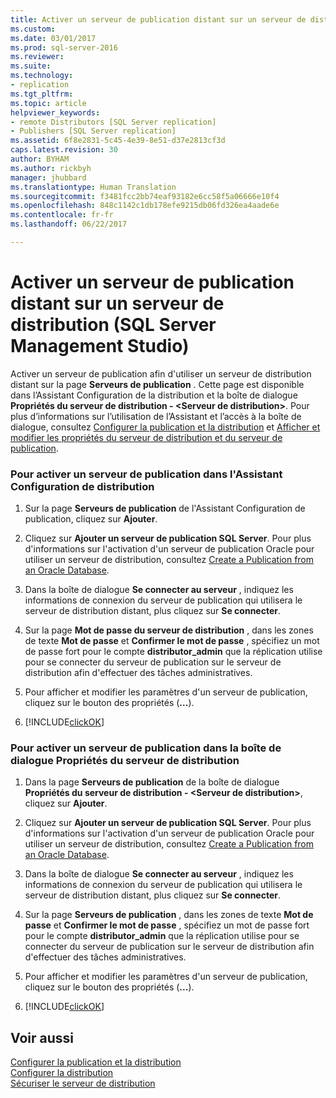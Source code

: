 ```yaml
---
title: Activer un serveur de publication distant sur un serveur de distribution (SQL Server Management Studio) | Microsoft Docs
ms.custom: 
ms.date: 03/01/2017
ms.prod: sql-server-2016
ms.reviewer: 
ms.suite: 
ms.technology:
- replication
ms.tgt_pltfrm: 
ms.topic: article
helpviewer_keywords:
- remote Distributors [SQL Server replication]
- Publishers [SQL Server replication]
ms.assetid: 6f8e2831-5c45-4e39-8e51-d37e2813cf3d
caps.latest.revision: 30
author: BYHAM
ms.author: rickbyh
manager: jhubbard
ms.translationtype: Human Translation
ms.sourcegitcommit: f3481fcc2bb74eaf93182e6cc58f5a06666e10f4
ms.openlocfilehash: 848c1142c1db178efe9215db06fd326ea4aade6e
ms.contentlocale: fr-fr
ms.lasthandoff: 06/22/2017

---
```

# <a name="enable-a-remote-publisher-at-a-distributor-sql-server-management-studio"></a>Activer un serveur de publication distant sur un serveur de distribution (SQL Server Management Studio)
  Activer un serveur de publication afin d'utiliser un serveur de distribution distant sur la page **Serveurs de publication** . Cette page est disponible dans l’Assistant Configuration de la distribution et la boîte de dialogue **Propriétés du serveur de distribution - \<Serveur de distribution>**. Pour plus d’informations sur l’utilisation de l’Assistant et l’accès à la boîte de dialogue, consultez [Configurer la publication et la distribution](../../relational-databases/replication/configure-publishing-and-distribution.md) et [Afficher et modifier les propriétés du serveur de distribution et du serveur de publication](../../relational-databases/replication/view-and-modify-distributor-and-publisher-properties.md).  
  
### <a name="to-enable-a-publisher-in-the-configure-distribution-wizard"></a>Pour activer un serveur de publication dans l'Assistant Configuration de distribution  
  
1.  Sur la page **Serveurs de publication** de l'Assistant Configuration de publication, cliquez sur **Ajouter**.  
  
2.  Cliquez sur **Ajouter un serveur de publication SQL Server**. Pour plus d'informations sur l'activation d'un serveur de publication Oracle pour utiliser un serveur de distribution, consultez [Create a Publication from an Oracle Database](../../relational-databases/replication/publish/create-a-publication-from-an-oracle-database.md).  
  
3.  Dans la boîte de dialogue **Se connecter au serveur** , indiquez les informations de connexion du serveur de publication qui utilisera le serveur de distribution distant, plus cliquez sur **Se connecter**.  
  
4.  Sur la page **Mot de passe du serveur de distribution** , dans les zones de texte **Mot de passe** et **Confirmer le mot de passe** , spécifiez un mot de passe fort pour le compte **distributor_admin** que la réplication utilise pour se connecter du serveur de publication sur le serveur de distribution afin d'effectuer des tâches administratives.  
  
5.  Pour afficher et modifier les paramètres d'un serveur de publication, cliquez sur le bouton des propriétés (**...**).  
  
6.  [!INCLUDE[clickOK](../../includes/clickok-md.md)]  
  
### <a name="to-enable-a-publisher-in-the-distributor-properties-dialog-box"></a>Pour activer un serveur de publication dans la boîte de dialogue Propriétés du serveur de distribution  
  
1.  Dans la page **Serveurs de publication** de la boîte de dialogue **Propriétés du serveur de distribution - \<Serveur de distribution>**, cliquez sur **Ajouter**.  
  
2.  Cliquez sur **Ajouter un serveur de publication SQL Server**. Pour plus d'informations sur l'activation d'un serveur de publication Oracle pour utiliser un serveur de distribution, consultez [Create a Publication from an Oracle Database](../../relational-databases/replication/publish/create-a-publication-from-an-oracle-database.md).  
  
3.  Dans la boîte de dialogue **Se connecter au serveur** , indiquez les informations de connexion du serveur de publication qui utilisera le serveur de distribution distant, plus cliquez sur **Se connecter**.  
  
4.  Sur la page **Serveurs de publication** , dans les zones de texte **Mot de passe** et **Confirmer le mot de passe** , spécifiez un mot de passe fort pour le compte **distributor_admin** que la réplication utilise pour se connecter du serveur de publication sur le serveur de distribution afin d'effectuer des tâches administratives.  
  
5.  Pour afficher et modifier les paramètres d'un serveur de publication, cliquez sur le bouton des propriétés (**...**).  
  
6.  [!INCLUDE[clickOK](../../includes/clickok-md.md)]  
  
## <a name="see-also"></a>Voir aussi  
 [Configurer la publication et la distribution](../../relational-databases/replication/configure-publishing-and-distribution.md)   
 [Configurer la distribution](../../relational-databases/replication/configure-distribution.md)   
 [Sécuriser le serveur de distribution](../../relational-databases/replication/security/secure-the-distributor.md)  
  
  
